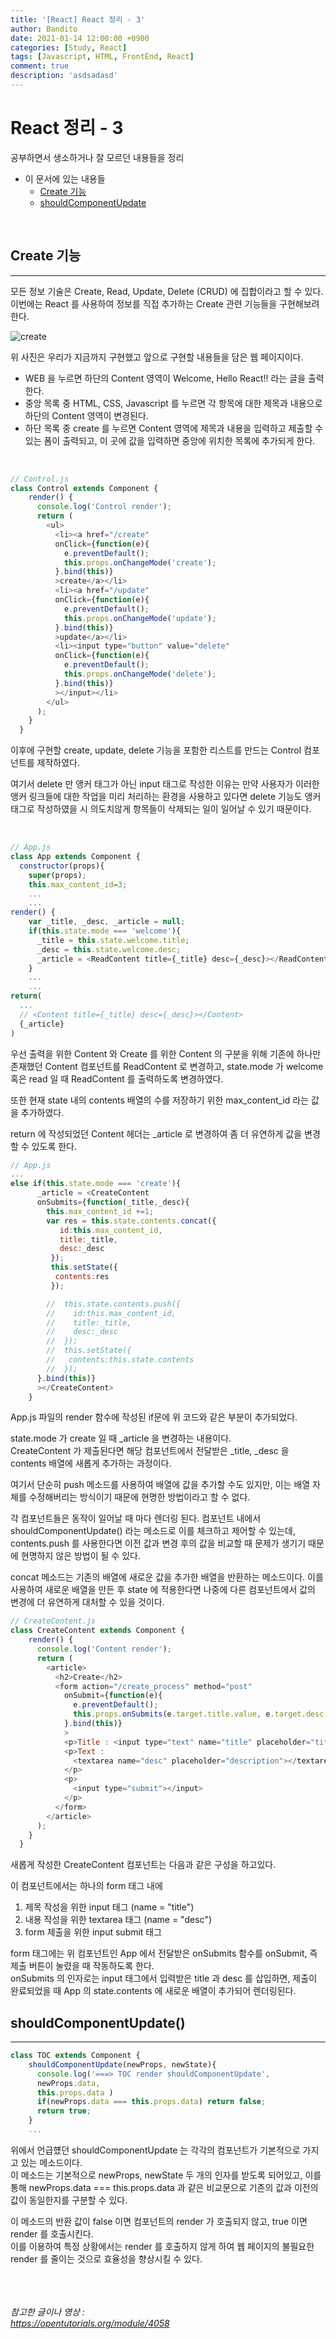 ```yaml
---
title: '[React] React 정리 - 3'
author: Bandito
date: 2021-01-14 12:00:00 +0900
categories: [Study, React]
tags: [Javascript, HTML, FrontEnd, React]
comment: true
description: 'asdsadasd'
---
```


# React 정리 - 3

공부하면서 생소하거나 잘 모르던 내용들을 정리

+ 이 문서에 있는 내용들
    - [Create 기능](#create-기능)
    - [shouldComponentUpdate](#shouldcomponentupdate)


<br/>

## Create 기능   
*** 

모든 정보 기술은 Create, Read, Update, Delete (CRUD) 에 집합이라고 할 수 있다. 이번에는 React 를 사용하여 정보를 직접 추가하는 Create 관련 기능들을 구현해보려 한다.

![create](https://drive.google.com/uc?export=view&id=1vNxl80UdojotLEXyyCbJ59cmePRhjs_X)

위 사진은 우리가 지금까지 구현했고 앞으로 구현할 내용들을 담은 웹 페이지이다.

+ WEB 을 누르면 하단의 Content 영역이 Welcome, Hello React!! 라는 글을 출력한다.
+ 중앙 목록 중 HTML, CSS, Javascript 를 누르면 각 항목에 대한 제목과 내용으로 하단의 Content 영역이 변경된다.
+ 하단 목록 중 create 를 누르면 Content 영역에 제목과 내용을 입력하고 제출할 수 있는 폼이 출력되고, 이 곳에 값을 입력하면 중앙에 위치한 목록에 추가되게 한다.

<br/>

```javascript
// Control.js
class Control extends Component {
    render() {
      console.log('Control render');
      return (
        <ul>
          <li><a href="/create"
          onClick={function(e){
            e.preventDefault();
            this.props.onChangeMode('create');
          }.bind(this)}
          >create</a></li>
          <li><a href="/update"
          onClick={function(e){
            e.preventDefault();
            this.props.onChangeMode('update');
          }.bind(this)}
          >update</a></li>
          <li><input type="button" value="delete"
          onClick={function(e){
            e.preventDefault();
            this.props.onChangeMode('delete');
          }.bind(this)}
          ></input></li>
        </ul>
      );
    }
  }
```

이후에 구현할 create, update, delete 기능을 포함한 리스트를 만드는 Control 컴포넌트를 제작하였다. 

여기서 delete 만 앵커 태그가 아닌 input 태그로 작성한 이유는 만약 사용자가 이러한 앵커 링크들에 대한 작업을 미리 처리하는 환경을 사용하고 있다면 delete 기능도 앵커 태그로 작성하였을 시 의도치않게 항목들이 삭제되는 일이 일어날 수 있기 때문이다.   


<br/>


```javascript
// App.js
class App extends Component {
  constructor(props){
    super(props);
    this.max_content_id=3;
    ...
    ...
render() {
    var _title, _desc, _article = null; 
    if(this.state.mode === 'welcome'){
      _title = this.state.welcome.title;
      _desc = this.state.welcome.desc;
      _article = <ReadContent title={_title} desc={_desc}></ReadContent>
    } 
    ...
    ...
return(
  ...
  // <Content title={_title} desc={_desc}></Content>
  {_article}
)
```

우선 출력을 위한 Content 와 Create 를 위한 Content 의 구분을 위해 기존에 하나만 존재했던 Content 컴포넌트를 ReadContent 로 변경하고, state.mode 가 welcome 혹은 read 일 때 ReadContent 를 출력하도록 변경하였다.    

또한 현재 state 내의 contents 배열의 수를 저장하기 위한 max_content_id 라는 값을 추가하였다.

return 에 작성되었던 Content 헤더는 _article 로 변경하여 좀 더 유연하게 값을 변경할 수 있도록 한다.  

```javascript
// App.js
...
else if(this.state.mode === 'create'){
      _article = <CreateContent
      onSubmits={function(_title,_desc){
        this.max_content_id +=1;
        var res = this.state.contents.concat({
           id:this.max_content_id,
           title:_title,
           desc:_desc
         });
         this.setState({
          contents:res
         });

        //  this.state.contents.push({
        //    id:this.max_content_id,
        //    title:_title,
        //    desc:_desc
        //  });
        //  this.setState({
        //   contents:this.state.contents
        //  });
      }.bind(this)}
      ></CreateContent>
    }
```

App.js 파일의 render 함수에 작성된 if문에 위 코드와 같은 부분이 추가되었다.   

state.mode 가 create 일 때 _article 을 변경하는 내용이다.    
CreateContent 가 제출된다면 해당 컴포넌트에서 전달받은 _title, _desc 을 contents 배열에 새롭게 추가하는 과정이다.    

여기서 단순히 push 메소드를 사용하여 배열에 값을 추가할 수도 있지만, 이는 배열 자체를 수정해버리는 방식이기 때문에 현명한 방법이라고 할 수 없다.   

각 컴포넌트들은 동작이 일어날 때 마다 렌더링 된다. 컴포넌트 내에서 shouldComponentUpdate() 라는 메소드로 이를 체크하고 제어할 수 있는데, contents.push 를 사용한다면 이전 값과 변경 후의 값을 비교할 때 문제가 생기기 때문에 현명하지 않은 방법이 될 수 있다.   

concat 메소드는 기존의 배열에 새로운 값을 추가한 배열을 반환하는 메소드이다. 이를 사용하여 새로운 배열을 만든 후 state 에 적용한다면 나중에 다른 컴포넌트에서 값의 변경에 더 유연하게 대처할 수 있을 것이다. 


```javascript
// CreateContent.js
class CreateContent extends Component {
    render() {
      console.log('Content render');
      return (
        <article>
          <h2>Create</h2>
          <form action="/create_process" method="post"
            onSubmit={function(e){
              e.preventDefault();
              this.props.onSubmits(e.target.title.value, e.target.desc.value);
            }.bind(this)}
            >
            <p>Title : <input type="text" name="title" placeholder="title"></input></p>
            <p>Text : 
              <textarea name="desc" placeholder="description"></textarea>
            </p>
            <p>
              <input type="submit"></input>
            </p>
          </form>
        </article>
      );
    }
  }
```

새롭게 작성한 CreateContent 컴포넌트는 다음과 같은 구성을 하고있다. 

이 컴포넌트에서는 하나의 form 태그 내에 
1. 제목 작성을 위한 input 태그 (name = "title")
2. 내용 작성을 위한 textarea 태그 (name = "desc")
3. form 제출을 위한 input submit 태그

form 태그에는 위 컴포넌트인 App 에서 전달받은 onSubmits 함수를 onSubmit, 즉 제출 버튼이 눌렸을 때 작동하도록 한다.   
onSubmits 의 인자로는 input 태그에서 입력받은 title 과 desc 를 삽입하면, 제출이 완료되었을 때 App 의 state.contents 에 새로운 배열이 추가되어 렌더링된다. 

## shouldComponentUpdate()
***
```javascript
class TOC extends Component {
    shouldComponentUpdate(newProps, newState){
      console.log('===> TOC render shouldComponentUpdate',
      newProps.data,
      this.props.data )
      if(newProps.data === this.props.data) return false;
      return true;
    }
    ...
```

위에서 언급헀던 shouldComponentUpdate 는 각각의 컴포넌트가 기본적으로 가지고 있는 메소드이다.    
이 메소드는 기본적으로 newProps, newState 두 개의 인자를 받도록 되어있고, 이를 통해 newProps.data === this.props.data 과 같은 비교문으로 기존의 값과 이전의 값이 동일한지를 구분할 수 있다.   

이 메소드의 반환 값이 false 이면 컴포넌트의 render 가 호출되지 않고, true 이면 render 를 호출시킨다.   
이를 이용하여 특정 상황에서는 render 를 호출하지 않게 하여 웹 페이지의 불필요한 render 를 줄이는 것으로 효율성을 향상시킬 수 있다.    



<br/><br/><br/>
_참고한 글이나 영상 :_   
_<https://opentutorials.org/module/4058>_   
